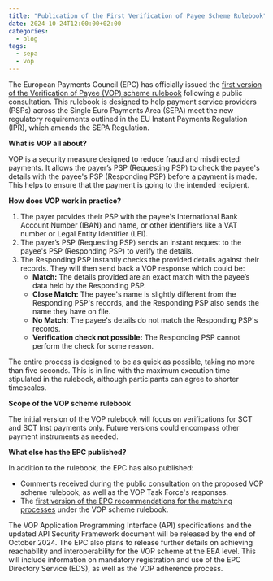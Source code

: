 ```yaml
---
title: "Publication of the First Verification of Payee Scheme Rulebook"
date: 2024-10-24T12:00:00+02:00
categories:
  - blog
tags:
  - sepa
  - vop
---
```


The European Payments Council (EPC) has officially issued the [first version of the Verification of Payee (VOP) scheme rulebook](https://www.europeanpaymentscouncil.eu/document-library/rulebooks/verification-payee-scheme-rulebook) following a public consultation. This rulebook is designed to help payment service providers (PSPs) across the Single Euro Payments Area (SEPA) meet the new regulatory requirements outlined in the EU Instant Payments Regulation (IPR), which amends the SEPA Regulation. 

**What is VOP all about?**

VOP is a security measure designed to reduce fraud and misdirected payments. It allows the payer’s PSP (Requesting PSP) to check the payee's details with the payee's PSP (Responding PSP) before a payment is made. This helps to ensure that the payment is going to the intended recipient. 

**How does VOP work in practice?**

1.  The payer provides their PSP with the payee's International Bank Account Number (IBAN) and name, or other identifiers like a VAT number or Legal Entity Identifier (LEI).
2.  The payer’s PSP (Requesting PSP) sends an instant request to the payee's PSP (Responding PSP) to verify the details.
3.  The Responding PSP instantly checks the provided details against their records. They will then send back a VOP response which could be:
    *   **Match:** The details provided are an exact match with the payee’s data held by the Responding PSP.
    *   **Close Match:** The payee's name is slightly different from the Responding PSP's records, and the Responding PSP also sends the name they have on file.
    *   **No Match:** The payee's details do not match the Responding PSP's records.
    *   **Verification check not possible:** The Responding PSP cannot perform the check for some reason.

The entire process is designed to be as quick as possible, taking no more than five seconds. This is in line with the maximum execution time stipulated in the rulebook, although participants can agree to shorter timescales.

**Scope of the VOP scheme rulebook**

The initial version of the VOP rulebook will focus on verifications for SCT and SCT Inst payments only. Future versions could encompass other payment instruments as needed. 

**What else has the EPC published?**

In addition to the rulebook, the EPC has also published:
*   Comments received during the public consultation on the proposed VOP scheme rulebook, as well as the VOP Task Force's responses.
*   The [first version of the EPC recommendations for the matching processes](https://www.europeanpaymentscouncil.eu/document-library/other/epc-recommendations-matching-processes-under-verification-payee-scheme) under the VOP scheme rulebook. 

The VOP Application Programming Interface (API) specifications and the updated API Security Framework document will be released by the end of October 2024. The EPC also plans to release further details on achieving reachability and interoperability for the VOP scheme at the EEA level. This will include information on mandatory registration and use of the EPC Directory Service (EDS), as well as the VOP adherence process. 
